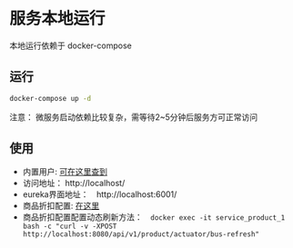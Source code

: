 # 服务本地运行

本地运行依赖于 docker-compose

## 运行

```bash
docker-compose up -d
```

注意： 微服务启动依赖比较复杂，需等待2~5分钟后服务方可正常访问

## 使用

- 内置用户: [可在这里查到](mysql-init-files/init.sql)
- 访问地址： http://localhost/
- eureka界面地址：　http://localhost:6001/
- 商品折扣配置: [在这里](config/config-server/config/config-product.yml)
- 商品折扣配置配置动态刷新方法：　`docker exec -it service_product_1 bash -c "curl -v -XPOST http://localhost:8080/api/v1/product/actuator/bus-refresh"`
